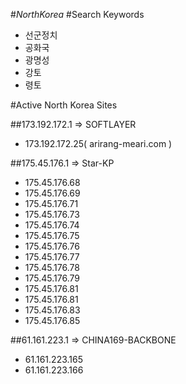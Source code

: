 #*NorthKorea*
#Search Keywords

* 선군정치
* 공화국
* 광명성
* 강토
* 령토

#Active North Korea Sites

##173.192.172.1 => SOFTLAYER
* 173.192.172.25( arirang-meari.com )

##175.45.176.1 => Star-KP
* 175.45.176.68
* 175.45.176.69
* 175.45.176.71
* 175.45.176.73
* 175.45.176.74
* 175.45.176.75
* 175.45.176.76
* 175.45.176.77
* 175.45.176.78
* 175.45.176.79
* 175.45.176.81
* 175.45.176.81
* 175.45.176.83
* 175.45.176.85

##61.161.223.1 => CHINA169-BACKBONE
* 61.161.223.165
* 61.161.223.166

